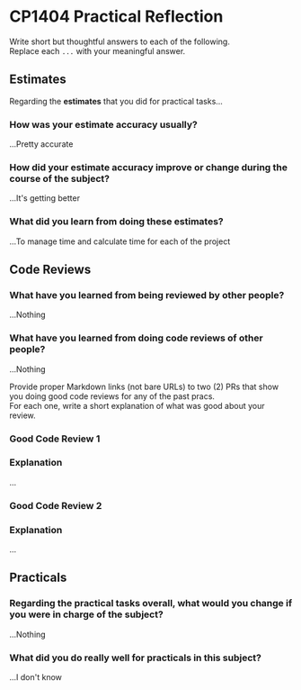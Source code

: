 # CP1404 Practical Reflection

Write short but thoughtful answers to each of the following.  
Replace each `...` with your meaningful answer.

## Estimates

Regarding the **estimates** that you did for practical tasks...

### How was your estimate accuracy usually?

...Pretty accurate

### How did your estimate accuracy improve or change during the course of the subject?

...It's getting better

### What did you learn from doing these estimates?

...To manage time and calculate time for each of the project

## Code Reviews

### What have you learned from being reviewed by other people?

...Nothing

### What have you learned from doing code reviews of other people?

...Nothing

Provide proper Markdown links (not bare URLs) to two (2) PRs that show you doing good code reviews for any of the past
pracs.  
For each one, write a short explanation of what was good about your review.

### Good Code Review 1

[]()

### Explanation

...

### Good Code Review 2

[]()

### Explanation

...

## Practicals

### Regarding the **practical tasks** overall, what would you change if you were in charge of the subject?

...Nothing

### What did you do really well for practicals in this subject?

...I don't know
